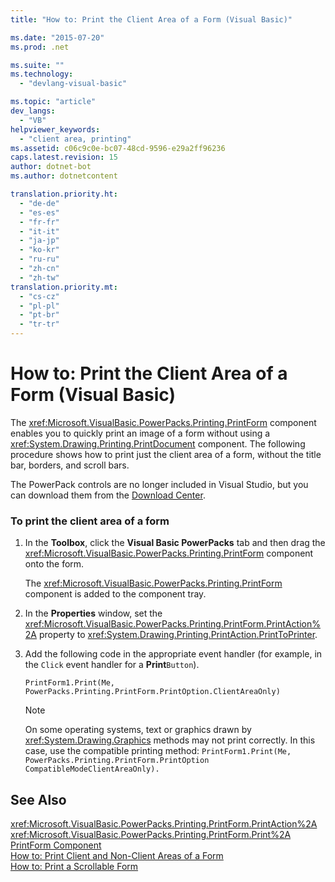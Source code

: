 ```yaml
---
title: "How to: Print the Client Area of a Form (Visual Basic)"

ms.date: "2015-07-20"
ms.prod: .net

ms.suite: ""
ms.technology: 
  - "devlang-visual-basic"

ms.topic: "article"
dev_langs: 
  - "VB"
helpviewer_keywords: 
  - "client area, printing"
ms.assetid: c06c9c0e-bc07-48cd-9596-e29a2ff96236
caps.latest.revision: 15
author: dotnet-bot
ms.author: dotnetcontent

translation.priority.ht: 
  - "de-de"
  - "es-es"
  - "fr-fr"
  - "it-it"
  - "ja-jp"
  - "ko-kr"
  - "ru-ru"
  - "zh-cn"
  - "zh-tw"
translation.priority.mt: 
  - "cs-cz"
  - "pl-pl"
  - "pt-br"
  - "tr-tr"
---
```

# How to: Print the Client Area of a Form (Visual Basic)
The <xref:Microsoft.VisualBasic.PowerPacks.Printing.PrintForm> component enables you to quickly print an image of a form without using a <xref:System.Drawing.Printing.PrintDocument> component. The following procedure shows how to print just the client area of a form, without the title bar, borders, and scroll bars.  
  
 The PowerPack controls are no longer included in Visual Studio, but you can download them from the [Download Center](http://www.microsoft.com/en-us/download/details.aspx?id=25169).  
  
### To print the client area of a form  
  
1.  In the **Toolbox**, click the **Visual Basic PowerPacks** tab and then drag the <xref:Microsoft.VisualBasic.PowerPacks.Printing.PrintForm> component onto the form.  
  
     The <xref:Microsoft.VisualBasic.PowerPacks.Printing.PrintForm> component is added to the component tray.  
  
2.  In the **Properties** window, set the <xref:Microsoft.VisualBasic.PowerPacks.Printing.PrintForm.PrintAction%2A> property to <xref:System.Drawing.Printing.PrintAction.PrintToPrinter>.  
  
3.  Add the following code in the appropriate event handler (for example, in the `Click` event handler for a **Print**`Button`).  
  
    ```  
    PrintForm1.Print(Me, PowerPacks.Printing.PrintForm.PrintOption.ClientAreaOnly)  
    ```  
  
    > [!NOTE]
    >  On some operating systems, text or graphics drawn by <xref:System.Drawing.Graphics> methods may not print correctly. In this case, use the compatible printing method: `PrintForm1.Print(Me, PowerPacks.Printing.PrintForm.PrintOption CompatibleModeClientAreaOnly).`  
  
## See Also  
 <xref:Microsoft.VisualBasic.PowerPacks.Printing.PrintForm.PrintAction%2A>   
 <xref:Microsoft.VisualBasic.PowerPacks.Printing.PrintForm.Print%2A>   
 [PrintForm Component](../../../visual-basic/developing-apps/printing/printform-component.md)   
 [How to: Print Client and Non-Client Areas of a Form](../../../visual-basic/developing-apps/printing/how-to-print-client-and-non-client-areas-of-a-form.md)   
 [How to: Print a Scrollable Form](../../../visual-basic/developing-apps/printing/how-to-print-a-scrollable-form.md)
